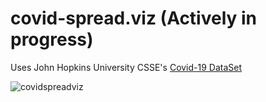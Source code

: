 # covid-spread.viz (Actively in progress)

Uses John Hopkins University CSSE's [Covid-19 DataSet](https://github.com/CSSEGISandData/COVID-19/tree/master/csse_covid_19_data)

![covidspreadviz](https://user-images.githubusercontent.com/46757971/172483410-9069e2e0-c2e9-483c-b645-b4674f951d1b.gif)
